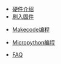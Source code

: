 <!-- * [硬件介绍](./makecode/00喵bit硬件简介)
* [固件更新](./makecode/01固件更新教程)
* [Makecode编程](./makecode/Makecode部分)
* [micropython编程](./micropython/micropython部分) -->
- [硬件介绍](parameter/00喵bit硬件简介)
- [刷入固件](parameter/01固件更新教程)

* [Makecode编程](makecode/Makecode部分)
    <!-- - [- 喵bit版Makecode简介](makecode/02喵bit版Makecode简介)
    - [- 彩屏显示控制](makecode/03彩屏显示控制)
    - [- 按键检测控制](makecode/04按键检测控制)
    - [- 蜂鸣器音乐控制](makecode/05蜂鸣器音乐控制)
    - [- 陀螺仪读值检测](makecode/06陀螺仪读值检测)
    - [- 温度读值检测](makecode/07温度读值检测)
    - [- 光线传感器读值检测](makecode/08光线传感器读值检测)
    - [- 引脚直接控制数字传感器](makecode/09引脚直接控制数字传感器)
    - [- 引脚直接控制模拟传感器](makecode/10引脚直接控制模拟传感器)
    - [- 引脚直接控制小舵机](makecode/11引脚直接控制小舵机)  -->
* [Micropython编程](micropython/micropython部分)
    <!-- - [- 刷新Micropython固件](micropython/刷新Micropython固件)
    - [- Pyboard驱动安装失败的问题解决](micropython/meowbit驱动安装失败的问题解决)
    - [- 喵bit编程快速开始](micropython/喵bit编程快速开始)
    - [- LED的控制](micropython/LED的使用)
    - [- 液晶屏显示与编程](micropython/液晶屏显示与编程)
    - [- 液晶屏显示多国语言字符](micropython/液晶屏显示多国语言字符)
    - [- 液晶屏显示陀螺仪数值](micropython/液晶屏实时显示陀螺仪数值)
    - [- 可编程按键](micropython/可编程按键)
    - [- 读取陀螺仪数据](micropython/读取陀螺仪数据)
    - [- 蜂鸣器编程](micropython/蜂鸣器编程)
    - [- 光线传感器和温度传感器](micropython/光线传感器和温度传感器) -->

* [FAQ](FAQ/FAQ)

 <!--    - SD卡和文件系统使用 -->
<!-- **由Kittenbot团队提供** -->

    